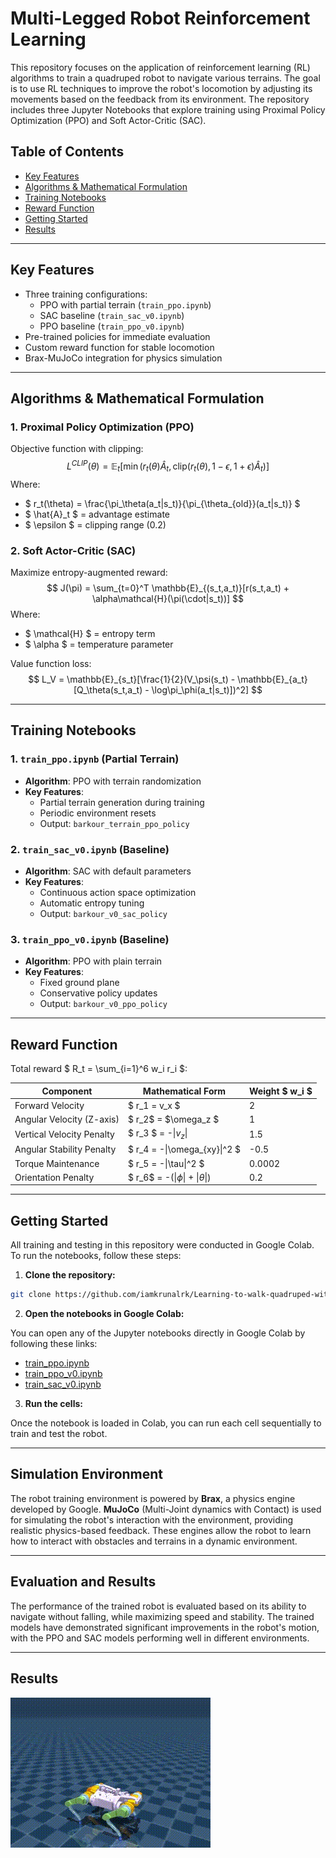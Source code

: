 # Multi-Legged Robot Reinforcement Learning 


This repository focuses on the application of reinforcement learning (RL) algorithms to train a quadruped robot to navigate various terrains. The goal is to use RL techniques to improve the robot's locomotion by adjusting its movements based on the feedback from its environment. The repository includes three Jupyter Notebooks that explore training using Proximal Policy Optimization (PPO) and Soft Actor-Critic (SAC).

## Table of Contents
- [Key Features](#key-features)
- [Algorithms & Mathematical Formulation](#algorithms--mathematical-formulation)
- [Training Notebooks](#training-notebooks)
- [Reward Function](#reward-function)
- [Getting Started](#getting-started)
- [Results](#results)

---

## Key Features
- Three training configurations:
  - PPO with partial terrain (`train_ppo.ipynb`)
  - SAC baseline (`train_sac_v0.ipynb`)
  - PPO baseline (`train_ppo_v0.ipynb`)
- Pre-trained policies for immediate evaluation
- Custom reward function for stable locomotion
- Brax-MuJoCo integration for physics simulation

---

## Algorithms & Mathematical Formulation 

### 1. Proximal Policy Optimization (PPO)
Objective function with clipping:
$$
L^{CLIP}(\theta) = \mathbb{E}_t[\min(r_t(\theta)\hat{A}_t, \text{clip}(r_t(\theta), 1-\epsilon, 1+\epsilon)\hat{A}_t)]
$$
Where:
- $ r_t(\theta) = \frac{\pi_\theta(a_t|s_t)}{\pi_{\theta_{old}}(a_t|s_t)} $
- $ \hat{A}_t $ = advantage estimate
- $ \epsilon $ = clipping range (0.2)

### 2. Soft Actor-Critic (SAC)
Maximize entropy-augmented reward:
$$
J(\pi) = \sum_{t=0}^T \mathbb{E}_{(s_t,a_t)}[r(s_t,a_t) + \alpha\mathcal{H}(\pi(\cdot|s_t))]
$$
Where:
- $ \mathcal{H} $ = entropy term
- $ \alpha $ = temperature parameter

Value function loss:
$$
L_V = \mathbb{E}_{s_t}[\frac{1}{2}(V_\psi(s_t) - \mathbb{E}_{a_t}[Q_\theta(s_t,a_t) - \log\pi_\phi(a_t|s_t)])^2]
$$

---

## Training Notebooks

### 1. `train_ppo.ipynb` (Partial Terrain)
- **Algorithm**: PPO with terrain randomization
- **Key Features**:
  - Partial terrain generation during training
  - Periodic environment resets
  - Output: `barkour_terrain_ppo_policy`

### 2. `train_sac_v0.ipynb` (Baseline)
- **Algorithm**: SAC with default parameters
- **Key Features**:
  - Continuous action space optimization
  - Automatic entropy tuning
  - Output: `barkour_v0_sac_policy`

### 3. `train_ppo_v0.ipynb` (Baseline)
- **Algorithm**: PPO with plain terrain
- **Key Features**:
  - Fixed ground plane
  - Conservative policy updates
  - Output: `barkour_v0_ppo_policy`

---

## Reward Function

Total reward $ R_t = \sum_{i=1}^6 w_i r_i $:

| Component | Mathematical Form | Weight $ w_i $ |
|-----------|--------------------|------------------|
| Forward Velocity | $ r_1 = v_x $ | 2 |
| Angular Velocity (Z-axis) | $ r_2$ = $\omega_z $ | 1 |
| Vertical Velocity Penalty | $ r_3 $ = -\|$v_z$\| | 1.5 |
| Angular Stability Penalty | $ r_4 = -\|\omega_{xy}\|^2 $ | -0.5 |
| Torque Maintenance | $ r_5 = -\|\tau\|^2 $ | 0.0002 |
| Orientation Penalty | $ r_6$ = -(\|$\phi$\| + \|$\theta$\|)  | 0.2 |

---

## Getting Started


All training and testing in this repository were conducted in Google Colab. To run the notebooks, follow these steps:

1. **Clone the repository:**

```bash
git clone https://github.com/iamkrunalrk/Learning-to-walk-quadruped-with-RL.git
```

2. **Open the notebooks in Google Colab:**

You can open any of the Jupyter notebooks directly in Google Colab by following these links:
- [train_ppo.ipynb](https://github.com/iamkrunalrk/Learning-to-walk-quadruped-with-RL.git)
- [train_ppo_v0.ipynb](https://github.com/iamkrunalrk/Learning-to-walk-quadruped-with-RL.git)
- [train_sac_v0.ipynb](https://github.com/iamkrunalrk/Learning-to-walk-quadruped-with-RL.git)

3. **Run the cells:**

Once the notebook is loaded in Colab, you can run each cell sequentially to train and test the robot.

---

## Simulation Environment

The robot training environment is powered by **Brax**, a physics engine developed by Google. **MuJoCo** (Multi-Joint dynamics with Contact) is used for simulating the robot's interaction with the environment, providing realistic physics-based feedback. These engines allow the robot to learn how to interact with obstacles and terrains in a dynamic environment.

---

## Evaluation and Results

The performance of the trained robot is evaluated based on its ability to navigate without falling, while maximizing speed and stability. The trained models have demonstrated significant improvements in the robot's motion, with the PPO and SAC models performing well in different environments.

---

## Results

![quadruped](barkour.gif)
